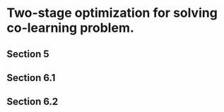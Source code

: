 # Two-stage optimization for solving co-learning problem. #

## Section 5 ##

## Section 6.1 ##

## Section 6.2 ##
